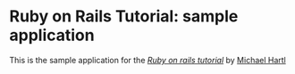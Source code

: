 # Ruby on Rails Tutorial: sample application

This is the sample application for the [*Ruby on rails tutorial*](http://raisltutorial.org) by [Michael Hartl](http://michaelhartl.com)